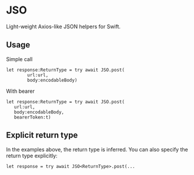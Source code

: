 # JSO

 Light-weight Axios-like JSON helpers for Swift.
 
 ## Usage 
 
 Simple call
 ```
 let response:ReturnType = try await JSO.post(
         url:url,
         body:encodableBody)
 ```
 
 With bearer
 ```
 let response:ReturnType = try await JSO.post(
    url:url,
    body:encodableBody,
    bearerToken:t)
```
 
 ## Explicit return type 
 In the examples above, the return type is inferred. You can also specify the return type explicitly:
 
 ```
 let response = try await JSO<ReturnType>.post(...
 ```
 
 
